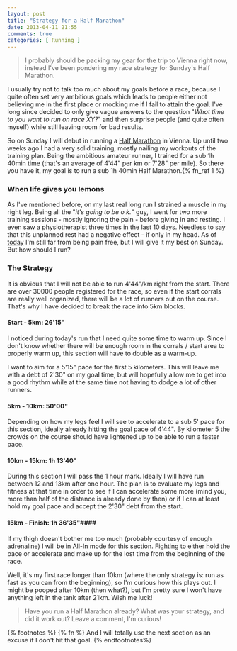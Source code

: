 ```yaml
---
layout: post
title: "Strategy for a Half Marathon"
date: 2013-04-11 21:55
comments: true
categories: [ Running ]
---
```


> I probably should be packing my gear for the trip to Vienna right now, instead
> I've been pondering my race strategy for Sunday's Half Marathon.

I usually try not to talk too much about my goals before a race, because I quite
often set very ambitious goals which leads to people either not believing me in 
the first place or mocking me if I fail to attain the goal. I've long since decided
to only give vague answers to the question "_What time to you want to run on race XY?_"
and then surprise people (and quite often myself) while still leaving room for 
bad results.

So on Sunday I will debut in running a [Half Marathon](http://www.vienna-marathon.com/)
in Vienna. Up until two weeks ago I had a very solid training, mostly nailing
my workouts of the training plan. Being the ambitious amateur runner, I trained
for a sub 1h 40min time (that's an average of 4'44" per km or 7'28" per mile).
So there you have it, my goal is to run a sub 1h 40min Half Marathon.{% fn_ref 1 %}

### When life gives you lemons ###
As I've mentioned before, on my last real long run I strained a muscle in my
right leg. Being all the "_it's going to be o.k._" guy, I went for two more 
training sessions - mostly ignoring the pain - before giving in and resting. I even saw 
a physiotherapist three times in the last 10 days. Needless to say that this
unplanned rest had a negative effect - if only in my head. As of [today](http://app.strava.com/activities/48335356)
I'm still far from being pain free, but I will give it my best on Sunday. But how
should I run?

### The Strategy ###
It is obvious that I will not be able to run 4'44"/km right from the start. There
are over 30000 people registered for the race, so even if the start corrals are really
well organized, there will be a lot of runners out on the course. That's why I
have decided to break the race into 5km blocks.

#### Start - 5km: 26'15" ####
I noticed during today's run that I need quite some time to warm up. Since I 
don't know whether there will be enough room in the corrals / start area to properly 
warm up, this section will have to double as a warm-up.

I want to aim for a 5'15" pace for the first 5 kilometers. This will leave me with 
a debt of 2'30" on my goal time, but will hopefully allow me to get into a 
good rhythm while at the same time not having to dodge a lot of other runners.

#### 5km - 10km: 50'00" ####
Depending on how my legs feel I will see to accelerate to a sub 5' pace for this section,
ideally already hitting the goal pace of 4'44". By kilometer 5 the crowds on the course
should have lightened up to be able to run a faster pace.

#### 10km - 15km: 1h 13'40"  ####
During this section I will pass the 1 hour mark. Ideally I will have run between
12 and 13km after one hour. The plan is to evaluate my legs and fitness at that time
in order to see if I can accelerate some more (mind you, more than half of the 
distance is already done by then) or if I can at least hold my goal pace and
accept the 2'30" debt from the start.

#### 15km - Finish: 1h 36'35"####
If my thigh doesn't bother me too much (probably courtesy of enough adrenaline) 
I will be in All-In mode for this section. Fighting to either hold the pace or
accelerate and make up for the lost time from the beginning of the race.

Well, it's my first race longer than 10km (where the only strategy is: run as fast as
you can from the beginning), so I'm curious how this plays out. I might be pooped
after 10km (then what?), but I'm pretty sure I won't have anything left in the tank
after 21km. Wish me luck!

> Have you run a Half Marathon already? What was your strategy, and did it work out?
> Leave a comment, I'm curious!

{% footnotes %}
  {% fn %} And I will totally use the next section as an excuse if I don't hit that goal.
{% endfootnotes%}

